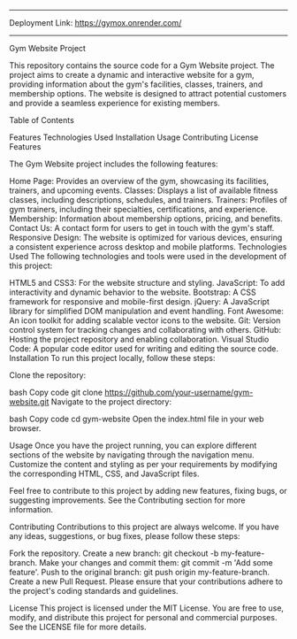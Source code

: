 ******

Deployment Link: https://gymox.onrender.com/

******

Gym Website Project

This repository contains the source code for a Gym Website project. The project aims to create a dynamic and interactive website for a gym, providing information about the gym's facilities, classes, trainers, and membership options. The website is designed to attract potential customers and provide a seamless experience for existing members.

Table of Contents

Features
Technologies Used
Installation
Usage
Contributing
License
Features

The Gym Website project includes the following features:

Home Page: Provides an overview of the gym, showcasing its facilities, trainers, and upcoming events.
Classes: Displays a list of available fitness classes, including descriptions, schedules, and trainers.
Trainers: Profiles of gym trainers, including their specialties, certifications, and experience.
Membership: Information about membership options, pricing, and benefits.
Contact Us: A contact form for users to get in touch with the gym's staff.
Responsive Design: The website is optimized for various devices, ensuring a consistent experience across desktop and mobile platforms.
Technologies Used
The following technologies and tools were used in the development of this project:

HTML5 and CSS3: For the website structure and styling.
JavaScript: To add interactivity and dynamic behavior to the website.
Bootstrap: A CSS framework for responsive and mobile-first design.
jQuery: A JavaScript library for simplified DOM manipulation and event handling.
Font Awesome: An icon toolkit for adding scalable vector icons to the website.
Git: Version control system for tracking changes and collaborating with others.
GitHub: Hosting the project repository and enabling collaboration.
Visual Studio Code: A popular code editor used for writing and editing the source code.
Installation
To run this project locally, follow these steps:

Clone the repository:

bash
Copy code
git clone https://github.com/your-username/gym-website.git
Navigate to the project directory:

bash
Copy code
cd gym-website
Open the index.html file in your web browser.

Usage
Once you have the project running, you can explore different sections of the website by navigating through the navigation menu. Customize the content and styling as per your requirements by modifying the corresponding HTML, CSS, and JavaScript files.

Feel free to contribute to this project by adding new features, fixing bugs, or suggesting improvements. See the Contributing section for more information.

Contributing
Contributions to this project are always welcome. If you have any ideas, suggestions, or bug fixes, please follow these steps:

Fork the repository.
Create a new branch: git checkout -b my-feature-branch.
Make your changes and commit them: git commit -m 'Add some feature'.
Push to the original branch: git push origin my-feature-branch.
Create a new Pull Request.
Please ensure that your contributions adhere to the project's coding standards and guidelines.

License
This project is licensed under the MIT License. You are free to use, modify, and distribute this project for personal and commercial purposes. See the LICENSE file for more details.
